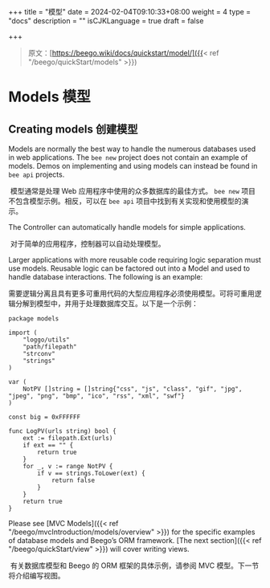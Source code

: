 +++
title = "模型"
date = 2024-02-04T09:10:33+08:00
weight = 4
type = "docs"
description = ""
isCJKLanguage = true
draft = false

+++

> 原文：[https://beego.wiki/docs/quickstart/model/]({{< ref "/beego/quickStart/models" >}})

# Models 模型



## Creating models 创建模型

Models are normally the best way to handle the numerous databases used in web applications. The `bee new` project does not contain an example of models. Demos on implementing and using models can instead be found in `bee api` projects.

​	模型通常是处理 Web 应用程序中使用的众多数据库的最佳方式。 `bee new` 项目不包含模型示例。相反，可以在 `bee api` 项目中找到有关实现和使用模型的演示。

The Controller can automatically handle models for simple applications.

​	对于简单的应用程序，控制器可以自动处理模型。

Larger applications with more reusable code requiring logic separation must use models. Reusable logic can be factored out into a Model and used to handle database interactions. The following is an example:

​	需要逻辑分离且具有更多可重用代码的大型应用程序必须使用模型。可将可重用逻辑分解到模型中，并用于处理数据库交互。以下是一个示例：

```
package models

import (
	"loggo/utils"
	"path/filepath"
	"strconv"
	"strings"
)

var (
	NotPV []string = []string{"css", "js", "class", "gif", "jpg", "jpeg", "png", "bmp", "ico", "rss", "xml", "swf"}
)

const big = 0xFFFFFF

func LogPV(urls string) bool {
	ext := filepath.Ext(urls)
	if ext == "" {
		return true
	}
	for _, v := range NotPV {
		if v == strings.ToLower(ext) {
			return false
		}
	}
	return true
}
```

Please see [MVC Models]({{< ref "/beego/mvcIntroduction/models/overview" >}}) for the specific examples of database models and Beego’s ORM framework. [The next section]({{< ref "/beego/quickStart/view" >}}) will cover writing views.

​	有关数据库模型和 Beego 的 ORM 框架的具体示例，请参阅 MVC 模型。下一节将介绍编写视图。
